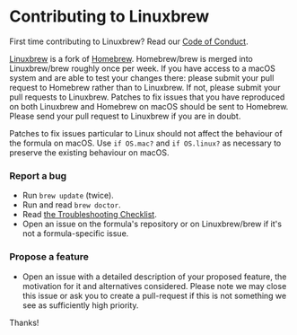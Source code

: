# Contributing to Linuxbrew

First time contributing to Linuxbrew? Read our [Code of Conduct](https://github.com/Linuxbrew/brew/blob/master/CODE_OF_CONDUCT.md#code-of-conduct).

[Linuxbrew](https://github.com/Linuxbrew/brew) is a fork of [Homebrew](https://github.com/Homebrew/brew). Homebrew/brew is merged into Linuxbrew/brew roughly once per week. If you have access to a macOS system and are able to test your changes there: please submit your pull request to Homebrew rather than to Linuxbrew. If not, please submit your pull requests to Linuxbrew. Patches to fix issues that you have reproduced on both Linuxbrew and Homebrew on macOS should be sent to Homebrew. Please send your pull request to Linuxbrew if you are in doubt.

Patches to fix issues particular to Linux should not affect the behaviour of the formula on macOS. Use `if OS.mac?` and `if OS.linux?` as necessary to preserve the existing behaviour on macOS.

### Report a bug

* Run `brew update` (twice).
* Run and read `brew doctor`.
* Read [the Troubleshooting Checklist](https://github.com/Linuxbrew/brew/blob/master/docs/Troubleshooting.md#troubleshooting).
* Open an issue on the formula's repository or on Linuxbrew/brew if it's not a formula-specific issue.

### Propose a feature

* Open an issue with a detailed description of your proposed feature, the motivation for it and alternatives considered. Please note we may close this issue or ask you to create a pull-request if this is not something we see as sufficiently high priority.

Thanks!
